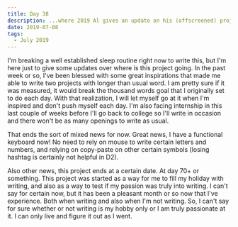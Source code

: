 ```yaml
---
title: Day 38
description: ...where 2019 Al gives an update on his (offscreened) projects.
date: 2019-07-08
tags:
  - July 2019
---
```


I'm breaking a well established sleep routine right now to write this, but I'm here just to give some updates over where is this project going. In the past week or so, I've been blessed with some great inspirations that made me able to write two projects with longer than usual word. I am pretty sure if it was measured, it would break the thousand words goal that I originally set to do each day. With that realization, I will let myself go at it when I'm inspired and don't push myself each day. I'm also facing internship in this last couple of weeks before I'll go back to college so I'll write in occasion and there won't be as many openings to write as usual. 

That ends the sort of mixed news for now. Great news, I have a functional keyboard now! No need to rely on mouse to write certain letters and numbers, and relying on copy-paste on other certain symbols (losing hashtag is certainly not helpful in D2).

Also other news, this project ends at a certain date. At day 70+ or something. This project was started as a way for me to fill my holiday with writing, and also as a way to test if my passion was truly into writing. I can't say for certain now, but it has been a pleasant month or so now that I've experience. Both when writing and also when I'm not writing. So, I can't say for sure whether or not writing is my hobby only or I am truly passionate at it. I can only live and figure it out as I went.